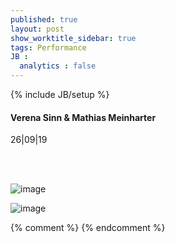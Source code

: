 ```yaml
---
published: true
layout: post
show_worktitle_sidebar: true
tags: Performance
JB :
  analytics : false
---
```


{% include JB/setup %}




<p>
<h4>Verena Sinn & Mathias Meinharter</h4>
26|09|19

<br /><br />
</p><p>
<img src="{{ site.url }}/images/meinharter_sm.jpg" alt="image">
</p>
<img src="{{ site.url }}/images/verena_duerr_sm.jpg" alt="image">

</p>


{% comment %}
{% endcomment %}
